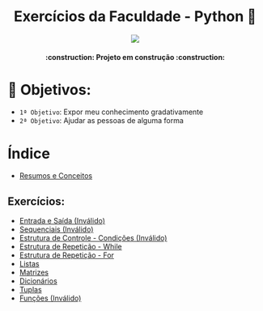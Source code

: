 <h1 align="center" >Exercícios da Faculdade - Python 🐍</h1>

<p align="center">
<img src="http://img.shields.io/static/v1?label=STATUS&message=EM%20DESENVOLVIMENTO&color=GREEN&style=for-the-badge"/>
</p>

<h4 align="center"> 
    :construction:  Projeto em construção  :construction:
</h4>

# 👾 Objetivos:

- `1ª Objetivo`: Expor meu conhecimento gradativamente
- `2ª Objetivo`: Ajudar as pessoas de alguma forma


# Índice 

* [Resumos e Conceitos](Resumos-e-Conceitos.md)


## Exercícios:

* [Entrada e Saída (Inválido)](exercicios-entrada-e-saida/entrada-e-saida.md)
* [Sequenciais (Inválido)](exercicios-sequencial/sequencial.md)
* [Estrutura de Controle - Condições (Inválido)](estrutura-de-controle---condições.md)
* [Estrutura de Repetição - While](exercicios-while/while.md)
* [Estrutura de Repetição - For](exercicios-for/for.md)
* [Listas](exercicios-lista/lista.md)
* [Matrizes](exercicios-matriz/matriz.md)
* [Dicionários](exercicios-dicionario/dicionario.md)
* [Tuplas](exercicios-tupla/tupla.md)
* [Funções (Inválido)](exercicios-funcao/funcao.md)
